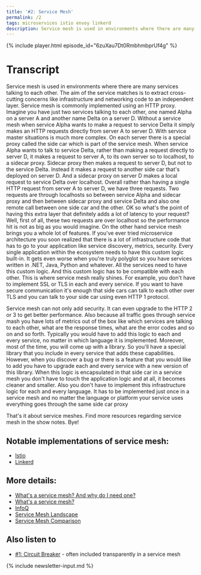 ```yaml
---
title: '#2: Service Mesh'
permalink: /2
tags: microservices istio envoy linkerd
description: Service mesh is used in environments where there are many services talking to each other. The aim of the service matches is to extract cross-cutting concerns like infrastructure and networking code to an independent layer. Service mesh is commonly implemented using an HTTP proxy.
---
```


{% include player.html episode_id="6zuXau7Dt0RmbhmbprUf4g" %}

# Transcript

Service mesh is used in environments where there are many services talking to each other.
The aim of the service matches is to extract cross-cutting concerns like infrastructure and networking code to an independent layer.
Service mesh is commonly implemented using an HTTP proxy.
Imagine you have just two services talking to each other, one named Alpha on a server A and another name Delta on a server D.
Without a service mesh when service Alpha wants to make a request to service Delta it simply makes an HTTP requests directly from server A to server D.
With service master situations is much more complex.
On each server there is a special proxy called the side car which is part of the service mesh.
When service Alpha wants to talk to service Delta, rather than making a request directly to server D, it makes a request to server A, to its own server so to localhost, to a sidecar proxy.
Sidecar proxy then makes a request to server D, but not to the service Delta.
Instead it makes a request to another side car that's deployed on server D.
And a sidecar proxy on server D makes a local request to service Delta over localhost.
Overall rather than having a single HTTP request from server A to server D, we have three requests.
Two requests are through localhosts so between service Alpha and sidecar proxy and then between sidecar proxy and service Delta and also one remote call between one side car and the other.
OK so what's the point of having this extra layer that definitely adds a lot of latency to your request?
Well, first of all, these two requests are over localhost so the performance hit is not as big as you would imagine.
On the other hand service mesh brings you a whole lot of features.
If you've ever tried microservice architecture you soon realized that there is a lot of infrastructure code that has to go to your application like service discovery, metrics, security.
Every single application within the ecosystem needs to have this custom logic built-in.
It gets even worse when you're truly polyglot so you have services written in .NET, Java, Python and whatever.
All the services need to have this custom logic.
And this custom logic has to be compatible with each other.
This is where service mesh really shines.
For example, you don't have to implement SSL or TLS in each and every service.
If you want to have secure communication it's enough that side cars can talk to each other over TLS and you can talk to your side car using even HTTP 1 protocol.

Service mesh can not only add security.
It can even upgrade to the HTTP 2 or 3 to get better performance.
Also because all traffic goes through service mash you have lots of metrics out of the box like which services are talking to each other, what are the response times, what are the error codes and so on and so forth.
Typically you would have to add this logic to each and every service, no matter in which language it is implemented.
Moreover, most of the time, you will come up with a library.
So you'll have a special library that you include in every service that adds these capabilities.
However, when you discover a bug or there is a feature that you would like to add you have to upgrade each and every service with a new version of this library.
When this logic is encapsulated in that side car in a service mesh you don't have to touch the application logic and at all, it becomes cleaner and smaller.
Also you don't have to implement this infrastructure logic for each and every language.
It has to be implemented just once in a service mesh and no matter the language or platform your service uses everything goes through the same side car proxy

That's it about service meshes.
Find more resources regarding service mesh in the show notes.
Bye!

## Notable implementations of service mesh:

* [Istio](https://istio.io)
* [Linkerd](https://linkerd.io)

## More details:

* [What's a service mesh? And why do I need one?](https://buoyant.io/2017/04/25/whats-a-service-mesh-and-why-do-i-need-one/)
* [What's a service mesh?](https://www.redhat.com/en/topics/microservices/what-is-a-service-mesh)
* [InfoQ](https://www.infoq.com/servicemesh/)
* [Service Mesh Landscape](https://layer5.io/landscape)
* [Service Mesh Comparison](https://servicemesh.es/)

## Also listen to

* [#1: Circuit Breaker](1) - often included transparently in a service mesh

{% include newsletter-input.md %}
